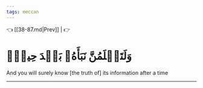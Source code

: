 ```yaml
---
tags: meccan
---
```


👈 [[38-87.md|Prev]] |  👉

# وَلَتَعۡلَمُنَّ نَبَأَهُۥ بَعۡدَ حِينِۭ

And you will surely know [the truth of] its information after a time

---

